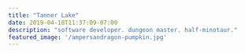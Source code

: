 ```yaml
---
title: "Tanner Lake"
date: 2019-04-18T11:37:09-07:00
description: "software developer. dungeon master. half-minotaur."
featured_image: '/ampersandragon-pumpkin.jpg'
---
```


